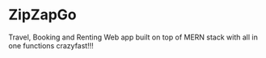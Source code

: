 # ZipZapGo
Travel,  Booking and Renting Web app built on top of MERN stack with all in one functions crazyfast!!!
